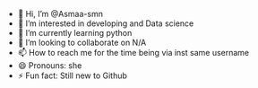 - 👋 Hi, I’m @Asmaa-smn
- 👀 I’m interested in developing and Data science
- 🌱 I’m currently learning python
- 💞️ I’m looking to collaborate on N/A
- 📫 How to reach me for the time being via inst same username
- 😄 Pronouns: she
- ⚡ Fun fact: Still new to Github 

<!---
Asmaa-smn/Asmaa-smn is a ✨ special ✨ repository because its `README.md` (this file) appears on your GitHub profile.
You can click the Preview link to take a look at your changes.
--->
